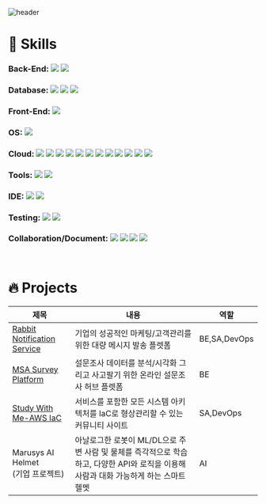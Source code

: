 ![header](https://capsule-render.vercel.app/api?type=Waving&color=0:62a4ff,100:2fecda&fontColor=FFF&height=240&section=header&text=AI한%20BE개발자%20오영주입니다🧑🏻‍💻%20&fontSize=60&animation=fadeIn&fontAlignY=40)

<h1>🔧 Skills </h1>
 
### Back-End: ![](https://img.shields.io/badge/SpringBoot-6DB33F?style=flat-square&logo=SpringBoot&logoColor=white) ![](https://img.shields.io/badge/Spring-6DB33F?style=flat-square&logo=Spring&logoColor=white)
### Database: ![](https://img.shields.io/badge/MySQL-4479A1?style=flat-square&logo=MySQL&logoColor=white) ![](https://img.shields.io/badge/Redis-DC382D?style=flat-square&logo=Redis&logoColor=white) ![](https://img.shields.io/badge/MongoDB-47A248?style=flat-square&logo=MongoDB&logoColor=white)

### Front-End: ![](https://img.shields.io/badge/React-61DAFB?style=flat-square&logo=React&logoColor=black) 

### OS: ![](https://img.shields.io/badge/Linux-FCC624?style=flat-square&logo=Linux&logoColor=black)

### Cloud: ![](https://img.shields.io/badge/AWS-232F3E?style=flat-square&logo=amazonaws&logoColor=white) ![](https://img.shields.io/badge/KakaoiCloud-FFCD00?style=flat-square&logo=iCloud&logoColor=black) ![](https://img.shields.io/badge/Kubernetes-326CE5?style=flat-square&logo=Kubernetes&logoColor=white) ![](https://img.shields.io/badge/Docker-2496ED?style=flat-square&logo=Docker&logoColor=white) ![](https://img.shields.io/badge/Jenkins-D24939?style=flat-square&logo=Jenkins&logoColor=white) ![](https://img.shields.io/badge/Argo-EF7B4D?style=flat-square&logo=Argo&logoColor=white) ![](https://img.shields.io/badge/Terraform-7B42BC?style=flat-square&logo=terraform&logoColor=white) ![](https://img.shields.io/badge/Vagrant-1868F2?style=flat-square&logo=vagrant&logoColor=white) ![](https://img.shields.io/badge/ElasticSearch-005571?style=flat-square&logo=elasticsearch&logoColor=white) ![](https://img.shields.io/badge/Fluentd-0E83C8?style=flat-square&logo=fluentd&logoColor=white) ![](https://img.shields.io/badge/Kibana-005571?style=flat-square&logo=kibana&logoColor=white) ![](https://img.shields.io/badge/Prometheus-E6522C?style=flat-square&logo=prometheus&logoColor=white)

### Tools: ![](https://img.shields.io/badge/RabbitMQ-FF6600?style=flat-square&logo=rabbitmq&logoColor=white) ![](https://img.shields.io/badge/Kafka-#231F20?style=flat-square&logo=kafka&logoColor=white)

### IDE: ![](https://img.shields.io/badge/IntelliJ-000000?style=flat-square&logo=intellijidea&logoColor=white) ![](https://img.shields.io/badge/VSCode-5C2D91?style=flat-square&logo=visualstudio&logoColor=white)

### Testing: ![](https://img.shields.io/badge/Postman-FF6C37?style=flat-square&logo=postman&logoColor=white) ![](https://img.shields.io/badge/Jmeter-D22128?style=flat-square&logo=apachejmeter&logoColor=white)

### Collaboration/Document: ![](https://img.shields.io/badge/Slack-4A154B?style=flat-square&logo=slack&logoColor=white) ![](https://img.shields.io/badge/Notion-000000?style=flat-square&logo=notion&logoColor=white) ![](https://img.shields.io/badge/GatherTown-375BD2?style=flat-square&logo=googlechat&logoColor=white) ![](https://img.shields.io/badge/Jira-0052CC?style=flat-square&logo=jira&logoColor=white)

<br>
<h1>🔥 Projects </h1>

|제목|내용|역할|
|---|---|---|
|[Rabbit Notification Service](https://github.com/Send-Rabbit-Team/RNS-Spring)|기업의 성공적인 마케팅/고객관리를 위한 대량 메시지 발송 플렛폼|BE,SA,DevOps|
|[MSA Survey Platform](https://github.com/OYJ-hansung/survey_platform)|설문조사 데이터를 분석/시각화 그리고 사고팔기 위한 온라인 설문조사 허브 플렛폼|BE|
|[Study With Me-AWS IaC](https://github.com/OYJ-hansung/Terraform-eks)|서비스를 포함한 모든 시스템 아키텍처를 IaC로 형상관리할 수 있는 커뮤니티 사이트|SA,DevOps|
|Marusys AI Helmet </br> (기업 프로젝트)|아날로그한 로봇이 ML/DL으로 주변 사람 및 물체를 즉각적으로 학습하고, 다양한 API와 로직을 이용해 사람과 대화 가능하게 하는 스마트 헬멧|AI|


